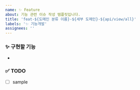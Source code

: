 ```yaml
---
name: ✨ Feature
about: 기능 관련 이슈 작성 템플릿입니다.
title: 'feat-${도메인 분류 이름}-${세부 도메인}-${api/view/all}'
labels: '✨ 기능개발'
assignees: ''
---
```


### ✨ 구현할 기능

<!-- 구현 할 기능을 요약하여 설명해주세요. -->

-

### ✅ TODO

<!-- 작업 해야할 목록을 작성해주세요. -->

- [ ] sample